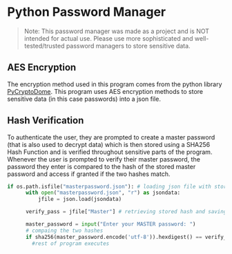 # Python Password Manager
>Note: This password manager was made as a project and is NOT intended for actual use. Please use more sophisticated and well-tested/trusted password managers to store sensitive data.

## AES Encryption

The encryption method used in this program comes from the python library [PyCryptoDome](https://pypi.org/project/pycryptodome/). This program uses AES encryption methods to store sensitive data (in this case passwords) into a json file.

## Hash Verification
 To authenticate the user, they are prompted to create a master password (that is also used to decrypt data) which is then stored using a SHA256 Hash Function and is verified throughout sensitive parts of the program. Whenever the user is prompted to verify their master password, the password they enter is compared to the hash of the stored master password and access if granted if the two hashes match.
 ```Python
 if os.path.isfile("masterpassword.json"): # loading json file with stored password.
       with open("masterpassword.json", "r") as jsondata:
           jfile = json.load(jsondata)

       verify_pass = jfile["Master"] # retrieving stored hash and saving to a variable.

       master_password = input("Enter your MASTER password: ")
       # compaing the two hashes
       if sha256(master_password.encode('utf-8')).hexdigest() == verify_pass:
         #rest of program executes
```
